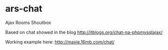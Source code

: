 ars-chat
========

Ajax Rooms Shoutbox

Based on chat showed in the blog http://itblogs.org/chat-na-phpmysqlajax/

Working example here: http://maxie.16mb.com/chat/
